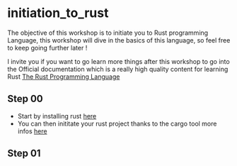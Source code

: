 # initiation_to_rust
The objective of this workshop is to initiate you to Rust programming Language, this workshop will dive in the basics of this language, so feel free to keep going further later !

I invite you if you want to go learn more things after this workshop to go into the Official documentation which is a really high quality content for learning Rust [The Rust Programming Language](https://doc.rust-lang.org/book/title-page.html#the-rust-programming-language)

## Step 00
* Start by installing rust [here](https://www.rust-lang.org/tools/install)
* You can then inititate your rust project thanks to the cargo tool more infos [here](https://doc.rust-lang.org/cargo/index.html)

## Step 01

